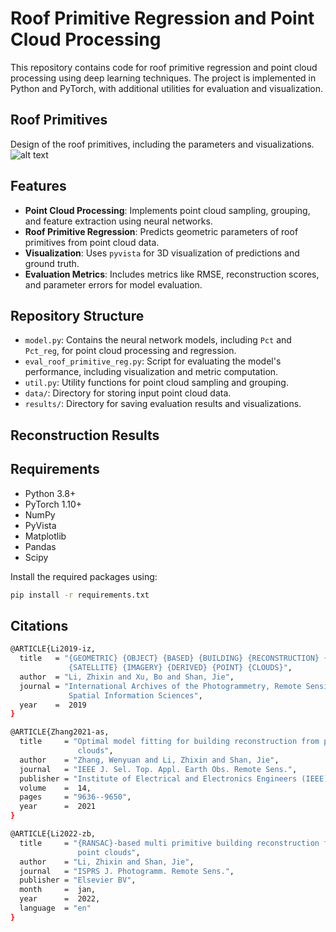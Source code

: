 # Roof Primitive Regression and Point Cloud Processing

This repository contains code for roof primitive regression and point cloud processing using deep learning techniques. The project is implemented in Python and PyTorch, with additional utilities for evaluation and visualization.

## Roof Primitives

Design of the roof primitives, including the parameters and visualizations.
![alt text](https://github.com/Zhixinli2887/Building-Reconstruction/edit/main/image/primitives.png)

## Features

- **Point Cloud Processing**: Implements point cloud sampling, grouping, and feature extraction using neural networks.
- **Roof Primitive Regression**: Predicts geometric parameters of roof primitives from point cloud data.
- **Visualization**: Uses `pyvista` for 3D visualization of predictions and ground truth.
- **Evaluation Metrics**: Includes metrics like RMSE, reconstruction scores, and parameter errors for model evaluation.

## Repository Structure

- `model.py`: Contains the neural network models, including `Pct` and `Pct_reg`, for point cloud processing and regression.
- `eval_roof_primitive_reg.py`: Script for evaluating the model's performance, including visualization and metric computation.
- `util.py`: Utility functions for point cloud sampling and grouping.
- `data/`: Directory for storing input point cloud data.
- `results/`: Directory for saving evaluation results and visualizations.

## Reconstruction Results


## Requirements

- Python 3.8+
- PyTorch 1.10+
- NumPy
- PyVista
- Matplotlib
- Pandas
- Scipy

Install the required packages using:

```bash
pip install -r requirements.txt
```

## Citations
```bash
@ARTICLE{Li2019-iz,
  title   = "{GEOMETRIC} {OBJECT} {BASED} {BUILDING} {RECONSTRUCTION} {FROM}
             {SATELLITE} {IMAGERY} {DERIVED} {POINT} {CLOUDS}",
  author  = "Li, Zhixin and Xu, Bo and Shan, Jie",
  journal = "International Archives of the Photogrammetry, Remote Sensing \&
             Spatial Information Sciences",
  year    =  2019
}

@ARTICLE{Zhang2021-as,
  title     = "Optimal model fitting for building reconstruction from point
               clouds",
  author    = "Zhang, Wenyuan and Li, Zhixin and Shan, Jie",
  journal   = "IEEE J. Sel. Top. Appl. Earth Obs. Remote Sens.",
  publisher = "Institute of Electrical and Electronics Engineers (IEEE)",
  volume    =  14,
  pages     = "9636--9650",
  year      =  2021
}

@ARTICLE{Li2022-zb,
  title     = "{RANSAC}-based multi primitive building reconstruction from {3D}
               point clouds",
  author    = "Li, Zhixin and Shan, Jie",
  journal   = "ISPRS J. Photogramm. Remote Sens.",
  publisher = "Elsevier BV",
  month     =  jan,
  year      =  2022,
  language  = "en"
}
```
